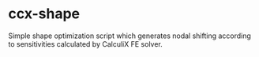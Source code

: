 # ccx-shape
Simple shape optimization script which generates nodal shifting according to sensitivities calculated by CalculiX FE solver.

